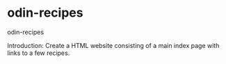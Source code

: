 # odin-recipes
odin-recipes

Introduction:
Create a HTML website consisting of a main index page with links to a few recipes.